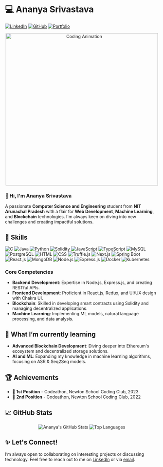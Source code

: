 # 💻 Ananya Srivastava

[![LinkedIn](https://img.shields.io/badge/-LinkedIn-blue?style=flat&logo=linkedin&logoColor=white)](http://linkedin.com/ananyasrivastava922/)
[![GitHub](https://img.shields.io/badge/-GitHub-black?style=flat&logo=github&logoColor=white)](http://github.com/Ananya0902)
[![Portfolio](https://img.shields.io/badge/-Portfolio-green?style=flat&logo=google-chrome&logoColor=white)](https://connect-with-ananya.netlify.app/)

<div align="center">
    <img src="https://media.giphy.com/media/L8K62iTDkzGX6/giphy.gif" alt="Coding Animation" width="500"/>
</div>

### 👋 Hi, I'm Ananya Srivastava

A passionate **Computer Science and Engineering** student from **NIT Arunachal Pradesh** with a flair for **Web Development**, **Machine Learning**, and **Blockchain** technologies. I'm always keen on diving into new challenges and creating impactful solutions.

## 🚀 Skills

![C](https://img.shields.io/badge/-C-A8B9CC?style=flat&logo=c&logoColor=white)
![Java](https://img.shields.io/badge/-Java-007396?style=flat&logo=java&logoColor=white)
![Python](https://img.shields.io/badge/-Python-3776AB?style=flat&logo=python&logoColor=white)
![Solidity](https://img.shields.io/badge/-Solidity-363636?style=flat&logo=solidity&logoColor=white)
![JavaScript](https://img.shields.io/badge/-JavaScript-F7DF1E?style=flat&logo=javascript&logoColor=black)
![TypeScript](https://img.shields.io/badge/-TypeScript-3178C6?style=flat&logo=typescript&logoColor=white)
![MySQL](https://img.shields.io/badge/-MySQL-4479A1?style=flat&logo=mysql&logoColor=white)
![PostgreSQL](https://img.shields.io/badge/-PostgreSQL-336791?style=flat&logo=postgresql&logoColor=white)
![HTML](https://img.shields.io/badge/-HTML-E34F26?style=flat&logo=html5&logoColor=white)
![CSS](https://img.shields.io/badge/-CSS-1572B6?style=flat&logo=css3&logoColor=white)
![Truffle.js](https://img.shields.io/badge/-Truffle.js-5E4740?style=flat&logo=truffle&logoColor=white)
![Next.js](https://img.shields.io/badge/-Next.js-000000?style=flat&logo=next.js&logoColor=white)
![Spring Boot](https://img.shields.io/badge/-Spring%20Boot-6DB33F?style=flat&logo=spring-boot&logoColor=white)
![React.js](https://img.shields.io/badge/-React-61DAFB?style=flat&logo=react&logoColor=black)
![MongoDB](https://img.shields.io/badge/-MongoDB-47A248?style=flat&logo=mongodb&logoColor=white)
![Node.js](https://img.shields.io/badge/-Node.js-339933?style=flat&logo=node.js&logoColor=white)
![Express.js](https://img.shields.io/badge/-Express.js-000000?style=flat&logo=express&logoColor=white)
![Docker](https://img.shields.io/badge/-Docker-2496ED?style=flat&logo=docker&logoColor=white)
![Kubernetes](https://img.shields.io/badge/-Kubernetes-326CE5?style=flat&logo=kubernetes&logoColor=white)

### Core Competencies

- **Backend Development**: Expertise in Node.js, Express.js, and creating RESTful APIs.
- **Frontend Development**: Proficient in React.js, Redux, and UI/UX design with Chakra UI.
- **Blockchain**: Skilled in developing smart contracts using Solidity and managing decentralized applications.
- **Machine Learning**: Implementing ML models, natural language processing, and data analysis.

## 🌱 What I’m currently learning

- **Advanced Blockchain Development**: Diving deeper into Ethereum's ecosystem and decentralized storage solutions.
- **AI and ML**: Expanding my knowledge in machine learning algorithms, focusing on ASR & Seq2Seq models.

## 🏆 Achievements

- 🥇 **1st Position** - Codeathon, Newton School Coding Club, 2023
- 🥈 **2nd Position** - Codeathon, Newton School Coding Club, 2022

## 📈 GitHub Stats

<div align="center">
    <img class="github-stats" src="https://github-readme-stats.vercel.app/api?username=Ananya0902&show_icons=true&theme=radical" alt="Ananya's GitHub Stats">
    <img class="github-stats" src="https://github-readme-stats.vercel.app/api/top-langs/?username=Ananya0902&layout=compact&theme=radical" alt="Top Languages">
</div>


## ✨ Let's Connect!

I’m always open to collaborating on interesting projects or discussing technology. Feel free to reach out to me on [LinkedIn](http://linkedin.com/ananyasrivastava922/) or via [email](mailto:ananya.cse.21@nitap.ac.in).
